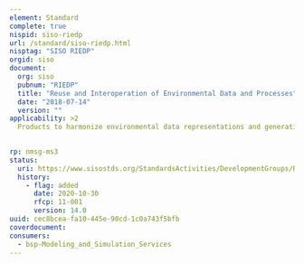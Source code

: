 ```yaml
---
element: Standard
complete: true
nispid: siso-riedp
url: /standard/siso-riedp.html
nisptag: "SISO RIEDP"
orgid: siso
document:
  org: siso
  pubnum: "RIEDP"
  title: "Reuse and Interoperation of Environmental Data and Processes"
  date: "2018-07-14"
  version: ""
applicability: >2
  Products to harmonize environmental data representations and generation processes at a level after the source data stage, but before the run-time/proprietary stage.  RIEDP provides two complementary products to address issues.

  
rp: nmsg-ms3
status:
  uri: https://www.sisostds.org/StandardsActivities/DevelopmentGroups/RIEDPPDG-ReuseandInteroperationofEnvironmen.aspx
  history: 
    - flag: added
      date: 2020-10-30
      rfcp: 11-001
      version: 14.0
uuid: cec8bcea-fa10-445e-90cd-1c0a743f5bfb
coverdocument:
consumers:
  - bsp-Modeling_and_Simulation_Services
---
```

